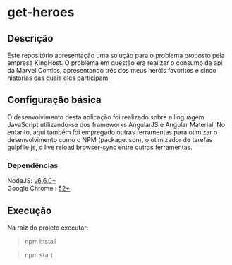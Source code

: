 # get-heroes

## Descrição

Este repositório apresentação uma solução para o problema proposto pela empresa KingHost. O problema em questão era realizar o consumo da api da Marvel Comics, apresentando três dos meus heróis favoritos e cinco histórias das quais eles participam.

## Configuração básica

O desenvolvimento desta aplicação foi realizado sobre a linguagem JavaScript utilizando-se dos frameworks AngularJS e Angular Material. No entanto, aqui também foi empregado outras ferramentas para otimizar o desenvolvimento como o NPM (package.json), o otimizador de tarefas gulpfile.js, o live reload browser-sync entre outras ferramentas.

### Dependências

NodeJS: [v6.6.0+](https://nodejs.org/en/download/current/) <br />
Google Chrome : [52+](https://www.google.com.br/chrome/browser/desktop/) 

## Execução

Na raiz do projeto executar:

> npm install

> npm start

